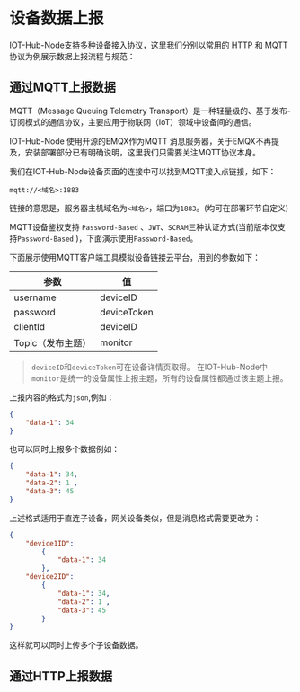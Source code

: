 
# 设备数据上报

IOT-Hub-Node支持多种设备接入协议，这里我们分别以常用的 HTTP 和 MQTT 协议为例展示数据上报流程与规范：

## 通过MQTT上报数据


MQTT（Message Queuing Telemetry Transport）是一种轻量级的、基于发布-订阅模式的通信协议，主要应用于物联网（IoT）领域中设备间的通信。

IOT-Hub-Node 使用开源的EMQX作为MQTT 消息服务器，关于EMQX不再提及，安装部署部分已有明确说明，这里我们只需要关注MQTT协议本身。

我们在IOT-Hub-Node设备页面的连接中可以找到MQTT接入点链接，如下：

```
mqtt://<域名>:1883
```

链接的意思是，服务器主机域名为`<域名>`，端口为`1883`。(均可在部署环节自定义)

MQTT设备鉴权支持 `Password-Based` 、`JWT`、`SCRAM`三种认证方式(当前版本仅支持`Password-Based` )，下面演示使用`Password-Based`。

下面展示使用MQTT客户端工具模拟设备链接云平台，用到的参数如下：

| 参数          | 值           |
| ----------- | ----------- |
| username    | deviceID    |
| password    | deviceToken |
| clientId    | deviceID    |
| Topic（发布主题） | monitor     |

>`deviceID`和`deviceToken`可在设备详情页取得。
>在IOT-Hub-Node中`monitor`是统一的设备属性上报主题，所有的设备属性都通过该主题上报。

上报内容的格式为`json`,例如：

``` json
{
    "data-1": 34
}
```

也可以同时上报多个数据例如：

``` json
{
    "data-1": 34,
    "data-2": 1 ,
    "data-3": 45  
}
```


上述格式适用于直连子设备，网关设备类似，但是消息格式需要更改为：

``` json
{
    "device1ID":
		{ 
			"data-1": 34
		},
	"device2ID":
		{ 
		    "data-1": 34,
		    "data-2": 1 ,
		    "data-3": 45  
		}
}
```

这样就可以同时上传多个子设备数据。

## 通过HTTP上报数据